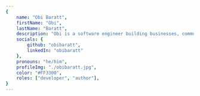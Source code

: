 ```yaml
---
{
	name: "Obi Baratt",
	firstName: "Obi",
	lastName: "Baratt",
	description: "Obi is a software engineer building businesses, communities, and the ecosystems that connect them. He leads the Idea Foundry, a development agency & startup studio, and co-organizes both the Sacramento JavaScript Meetup and the BizTech Mixer.",
	socials: {
		github: "obibaratt",
		linkedIn: "obibaratt"
	},
	pronouns: "he/him",
	profileImg: "./obibaratt.jpg",
	color: "#FF3300",
	roles: ["developer", "author"],
}
---
```

